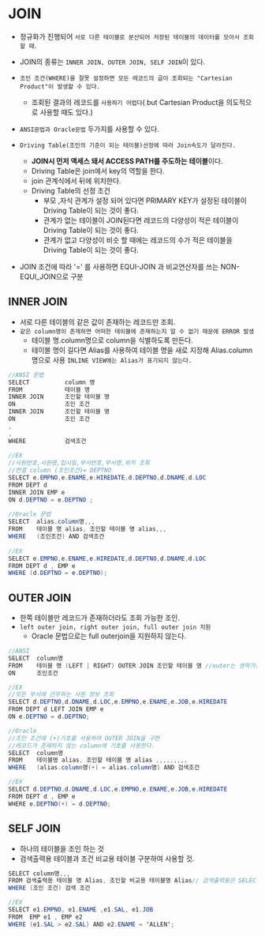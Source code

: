 # JOIN

* 정규화가 진행되어 `서로 다른 테이블로 분산되어 저장된 테이블의 데이터를 모아서 조회할 때`.
* JOIN의 종류는 `INNER JOIN, OUTER JOIN, SELF JOIN`이 있다.
* `조인 조건(WHERE)을 잘못 설정하면 모든 레코드의 곱이 조회되는 "Cartesian Product"이 발생할 수 있다.`
  * 조회된 결과의 레코드를 `사용하기 어렵다`( but Cartesian Product을 의도적으로 사용할 때도 있다.)
* `ANSI문법과 Oracle문법` 두가지를 사용할 수 있다.
* `Driving Table(조인의 기준이 되는 테이블)선정에 따라 Join속도가 달라진다.`
  * **JOIN시 먼저 액세스 돼서 ACCESS PATH를 주도하는** **테이블**이다.
  * Driving Table은 join에서 key의 역할을 한다.
  * join 관계식에서 뒤에 위치한다.
  * Driving Table의 선정 조건
    * 부모 ,자식 관계가 설정 되어 있다면 PRIMARY KEY가 설정된 테이블이 Driving Table이 되는 것이 좋다.
    * 관계가 없는 테이블이 JOIN된다면 레코드의 다양성이 적은 테이블이 Driving Table이 되는 것이 좋다.
    * 관계가 없고 다양성이 비슷 할 때에는 레코드의 수가 적은 테이블을 Driving Table이 되는 것이 좋다.

* JOIN 조건에 따라 '=' 를 사용하면 EQUI-JOIN 과 비교연산자를 쓰는 NON-EQUI_JOIN으로 구분

## INNER JOIN

* 서로 다른 테이블의 같은 값이 존재하는 레코드만 조회.
* `같은 column명이 존재하면 어떠한 테이블에 존재하는지 알 수 없기 때문에 ERROR 발생`
  * 테이블 명.column명으로 column을 식별하도록 만든다.
  * 테이블 명이 길다면 Alias를 사용하여 테이블 명을 새로 지정해 Alias.column명으로 사용 `INLINE VIEW에는 Alias가 표기되지 않는다.`

```java
//ANSI 문법
SELECT 			column 명
FROM 			테이블 명
INNER JOIN 		조인할 테이블 명
ON 				조인 조건
INNER JOIN 		조인할 테이블 명
ON 				조인 조건
,
,
WHERE 			검색조건
    
//EX
//사원번호,사원명,입사일,부서번호,부서명,위치 조회
//연결 column (조인조건)= DEPTNO    
SELECT e.EMPNO,e.ENAME,e.HIREDATE,d.DEPTNO,d.DNAME,d.LOC
FROM DEPT d 
INNER JOIN EMP e
ON d.DEPTNO = e.DEPTNO ;
   
//Oracle 문법
SELECT 	alias.column명,,,
FROM 	테이블 명 alias, 조인할 테이블 명 alias,,,
WHERE 	(조인조건) AND 검색조건
    
//EX
SELECT e.EMPNO,e.ENAME,e.HIREDATE,d.DEPTNO,d.DNAME,d.LOC
FROM DEPT d , EMP e   
WHERE (d.DEPTNO = e.DEPTNO);
```



## OUTER JOIN

* 한쪽 테이블만 레코드가 존재하더라도 조회 가능한 조인.
* `left outer join, right outer join, full outer join 지원`
  * Oracle 문법으로는 full outerjoin을 지원하지 않는다.

```java
//ANSI
SELECT	column명
FROM	테이블 명 (LEFT | RIGHT) OUTER JOIN 조인할 테이블 명 //outer는 생략가능
ON		조인조건

//EX
//모든 부서에 근무하는 사원 정보 조회
SELECT d.DEPTNO,d.DNAME,d.LOC,e.EMPNO,e.ENAME,e.JOB,e.HIREDATE
FROM DEPT d LEFT JOIN EMP e
ON e.DEPTNO = d.DEPTNO;

//Oracle
//조인 조건에 (+)기호를 사용하여 OUTER JOIN을 구현
//레코드가 존재하지 않는 column에 기호를 사용한다.
SELECT	column명 
FROM	테이블명 alias, 조인할 테이블 명 alias ,,,,,,,,,
WHERE	(alias.column명(+) = alias.column명) AND 검색조건

//EX
SELECT d.DEPTNO,d.DNAME,d.LOC,e.EMPNO,e.ENAME,e.JOB,e.HIREDATE
FROM DEPT d , EMP e
WHERE e.DEPTNO(+) = d.DEPTNO;
```



## SELF JOIN

* 하나의 테이블을 조인 하는 것
* 검색출력용 테이블과 조건 비교용 테이블 구분하여 사용할 것.

```java
SELECT column명,,,
FROM 검색출력용 테이블 명 Alias, 조인할 비교용 테이블명 Alias// 검색출력용은 SELECT문에 비교용 테이블명은 WHERE절에 
WHERE (조인 조건) 검색 조건

//EX
SELECT e1.EMPNO, e1.ENAME ,e1.SAL, e1.JOB
FROM  EMP e1 , EMP e2
WHERE (e1.SAL > e2.SAL) AND e2.ENAME = 'ALLEN';
```

